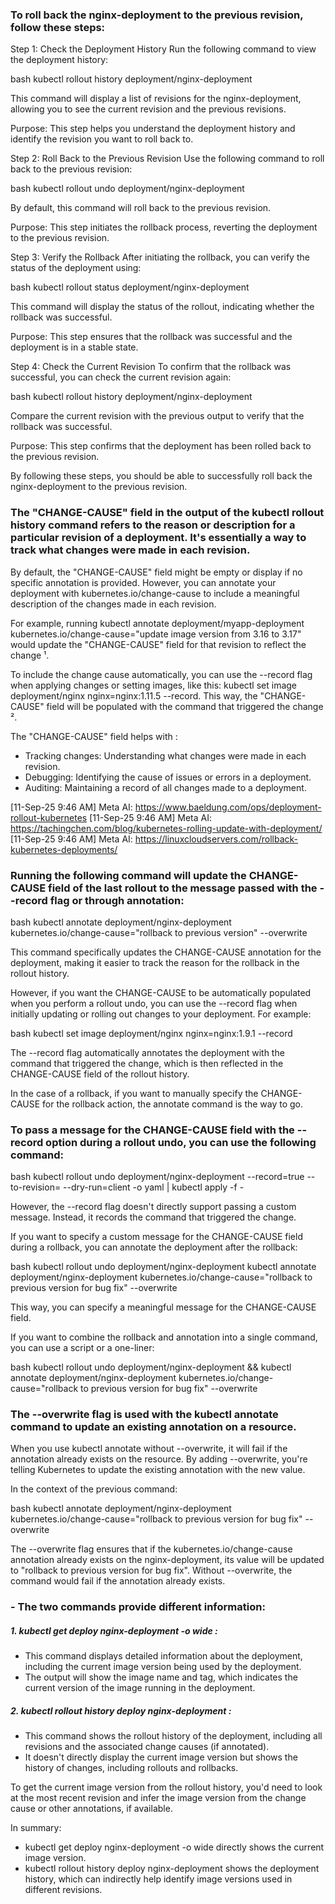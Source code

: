 ### To roll back the nginx-deployment to the previous revision, follow these steps:

Step 1: Check the Deployment History
Run the following command to view the deployment history:

bash
kubectl rollout history deployment/nginx-deployment

This command will display a list of revisions for the nginx-deployment, allowing you to see the current revision and the previous revisions.

Purpose: This step helps you understand the deployment history and identify the revision you want to roll back to.

Step 2: Roll Back to the Previous Revision
Use the following command to roll back to the previous revision:

bash
kubectl rollout undo deployment/nginx-deployment

By default, this command will roll back to the previous revision.

Purpose: This step initiates the rollback process, reverting the deployment to the previous revision.

Step 3: Verify the Rollback
After initiating the rollback, you can verify the status of the deployment using:

bash
kubectl rollout status deployment/nginx-deployment

This command will display the status of the rollout, indicating whether the rollback was successful.

Purpose: This step ensures that the rollback was successful and the deployment is in a stable state.

Step 4: Check the Current Revision
To confirm that the rollback was successful, you can check the current revision again:

bash
kubectl rollout history deployment/nginx-deployment

Compare the current revision with the previous output to verify that the rollback was successful.

Purpose: This step confirms that the deployment has been rolled back to the previous revision.

By following these steps, you should be able to successfully roll back the nginx-deployment to the previous revision.


### The "CHANGE-CAUSE" field in the output of the kubectl rollout history command refers to the reason or description for a particular revision of a deployment. It's essentially a way to track what changes were made in each revision.

By default, the "CHANGE-CAUSE" field might be empty or display <none> if no specific annotation is provided. However, you can annotate your deployment with kubernetes.io/change-cause to include a meaningful description of the changes made in each revision.

For example, running kubectl annotate deployment/myapp-deployment kubernetes.io/change-cause="update image version from 3.16 to 3.17" would update the "CHANGE-CAUSE" field for that revision to reflect the change ¹.

To include the change cause automatically, you can use the --record flag when applying changes or setting images, like this: kubectl set image deployment/nginx nginx=nginx:1.11.5 --record. This way, the "CHANGE-CAUSE" field will be populated with the command that triggered the change ².

The "CHANGE-CAUSE" field helps with :
- Tracking changes: Understanding what changes were made in each revision.
- Debugging: Identifying the cause of issues or errors in a deployment.
- Auditing: Maintaining a record of all changes made to a deployment.


[11-Sep-25 9:46 AM] Meta AI: https://www.baeldung.com/ops/deployment-rollout-kubernetes
[11-Sep-25 9:46 AM] Meta AI: https://tachingchen.com/blog/kubernetes-rolling-update-with-deployment/
[11-Sep-25 9:46 AM] Meta AI: https://linuxcloudservers.com/rollback-kubernetes-deployments/


### Running the following command will update the CHANGE-CAUSE field of the last rollout to the message passed with the --record flag or through annotation:


bash
kubectl annotate deployment/nginx-deployment kubernetes.io/change-cause="rollback to previous version" --overwrite


This command specifically updates the CHANGE-CAUSE annotation for the deployment, making it easier to track the reason for the rollback in the rollout history.

However, if you want the CHANGE-CAUSE to be automatically populated when you perform a rollout undo, you can use the --record flag when initially updating or rolling out changes to your deployment. For example:


bash
kubectl set image deployment/nginx nginx=nginx:1.9.1 --record


The --record flag automatically annotates the deployment with the command that triggered the change, which is then reflected in the CHANGE-CAUSE field of the rollout history.

In the case of a rollback, if you want to manually specify the CHANGE-CAUSE for the rollback action, the annotate command is the way to go.

### To pass a message for the CHANGE-CAUSE field with the --record option during a rollout undo, you can use the following command:


bash
kubectl rollout undo deployment/nginx-deployment --record=true --to-revision=<revision-number> --dry-run=client -o yaml | kubectl apply -f -


However, the --record flag doesn't directly support passing a custom message. Instead, it records the command that triggered the change.

If you want to specify a custom message for the CHANGE-CAUSE field during a rollback, you can annotate the deployment after the rollback:


bash
kubectl rollout undo deployment/nginx-deployment
kubectl annotate deployment/nginx-deployment kubernetes.io/change-cause="rollback to previous version for bug fix" --overwrite


This way, you can specify a meaningful message for the CHANGE-CAUSE field.

If you want to combine the rollback and annotation into a single command, you can use a script or a one-liner:


bash
kubectl rollout undo deployment/nginx-deployment && kubectl annotate deployment/nginx-deployment kubernetes.io/change-cause="rollback to previous version for bug fix" --overwrite



### The --overwrite flag is used with the kubectl annotate command to update an existing annotation on a resource.

When you use kubectl annotate without --overwrite, it will fail if the annotation already exists on the resource. By adding --overwrite, you're telling Kubernetes to update the existing annotation with the new value.

In the context of the previous command:

bash
kubectl annotate deployment/nginx-deployment kubernetes.io/change-cause="rollback to previous version for bug fix" --overwrite

The --overwrite flag ensures that if the kubernetes.io/change-cause annotation already exists on the nginx-deployment, its value will be updated to "rollback to previous version for bug fix". Without --overwrite, the command would fail if the annotation already exists.


### - The two commands provide different information:

##### 1. kubectl get deploy nginx-deployment -o wide :
   
- This command displays detailed information about the deployment, including the current image version being used by the deployment.
- The output will show the image name and tag, which indicates the current version of the image running in the deployment.

##### 2. kubectl rollout history deploy nginx-deployment :

- This command shows the rollout history of the deployment, including all revisions and the associated change causes (if annotated).
- It doesn't directly display the current image version but shows the history of changes, including rollouts and rollbacks.

To get the current image version from the rollout history, you'd need to look at the most recent revision and infer the image version from the change cause or other annotations, if available.

In summary:

- kubectl get deploy nginx-deployment -o wide directly shows the current image version.
- kubectl rollout history deploy nginx-deployment shows the deployment history, which can indirectly help identify image versions used in different revisions.
